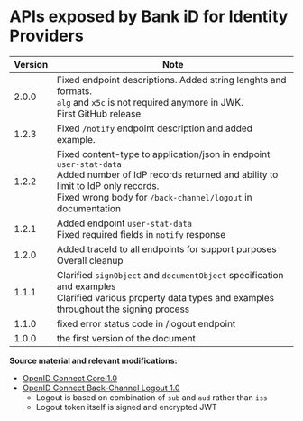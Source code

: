# APIs exposed by Bank iD for Identity Providers

| Version | Note |
| ------------- |-------------|
| 2.0.0   | Fixed endpoint descriptions. Added string lenghts and formats.<br>```alg``` and ```x5c``` is not required anymore in JWK.<br>First GitHub release.  |
| 1.2.3   | Fixed ```/notify``` endpoint description and added example.  |
| 1.2.2   | Fixed content-type to application/json in endpoint ```user-stat-data```<br>Added number of IdP records returned and ability to limit to IdP only records.<br>Fixed wrong body for ```/back-channel/logout``` in documentation  |
| 1.2.1   | Added endpoint ```user-stat-data```<br>Fixed required fields in ```notify``` response  |
| 1.2.0   | Added traceId to all endpoints for support purposes<br>Overall cleanup  |
| 1.1.1   | Clarified `signObject` and `documentObject` specification and examples<br>Clarified various property data types and examples throughout the signing process |
| 1.1.0   | fixed error status code in /logout endpoint  |
| 1.0.0   | the first version of the document    |

**Source material and relevant modifications:**

* [OpenID Connect Core 1.0](https://openid.net/specs/openid-connect-core-1_0.html)
* [OpenID Connect Back-Channel Logout 1.0](https://openid.net/specs/openid-connect-backchannel-1_0.html)
  * Logout is based on combination of `sub` and `aud` rather than `iss`
  * Logout token itself is signed and encrypted JWT
